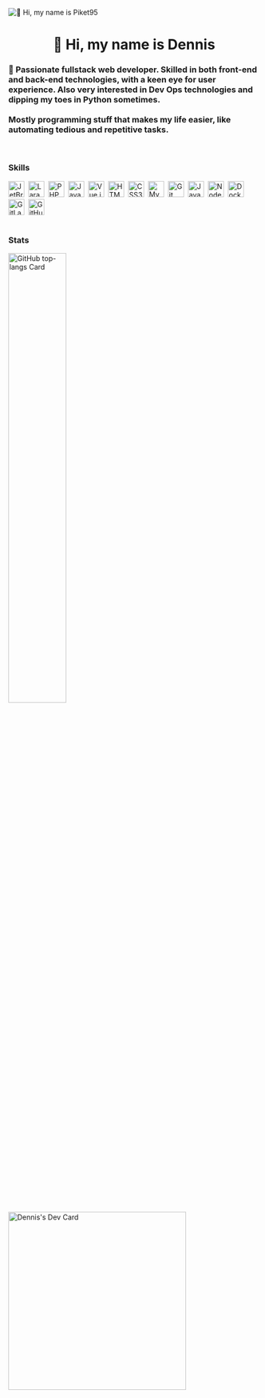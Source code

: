 ![👋 Hi, my name is Piket95](https://mir-s3-cdn-cf.behance.net/project_modules/max_1200/79731568097599.5b50bca477735.jpg)

<div id="toc">
  <ul align="center" style="list-style: none">
    <summary>
      <h1>
        👋 Hi, my name is Dennis
      </h1>
    </summary>
  </ul>
</div>

 **<h3 align="left">🚀 Passionate fullstack web developer. Skilled in both front-end and back-end technologies, with a keen eye for user experience. Also very interested in Dev Ops technologies and dipping my toes in Python sometimes. <br><br> Mostly programming stuff that makes my life easier, like automating tedious and repetitive tasks.</h3>**
 
<br>

 **<h3 align="left">Skills</h3>**

<div style="display: flex; flex-wrap: wrap; gap: 4px; justify-content: left;">
  <img src="https://cdn.jsdelivr.net/gh/devicons/devicon@latest/icons/jetbrains/jetbrains-original.svg" height="32" alt="JetBrains" style="margin-right: 4px">
  <img src="https://cdn.jsdelivr.net/gh/devicons/devicon@latest/icons/laravel/laravel-original.svg" height="32" alt="Laravel" style="margin-right: 4px">
  <img src="https://cdn.jsdelivr.net/gh/devicons/devicon/icons/php/php-original.svg" height="32" alt="PHP" style="margin-right: 4px">
  <img src="https://cdn.jsdelivr.net/gh/devicons/devicon/icons/javascript/javascript-plain.svg" height="32" alt="JavaScript" style="margin-right: 4px">
  <!--<img src="https://cdn.jsdelivr.net/gh/devicons/devicon/icons/typescript/typescript-original.svg" height="32" alt="TypeScript" style="margin-right: 4px"> -->
  <img src="https://cdn.jsdelivr.net/gh/devicons/devicon/icons/vuejs/vuejs-original.svg" height="32" alt="Vue.js" style="margin-right: 4px">
  <img src="https://cdn.jsdelivr.net/gh/devicons/devicon/icons/html5/html5-original.svg" height="32" alt="HTML5" style="margin-right: 4px">
  <img src="https://cdn.jsdelivr.net/gh/devicons/devicon/icons/css3/css3-original.svg" height="32" alt="CSS3" style="margin-right: 4px">
  <img src="https://cdn.jsdelivr.net/gh/devicons/devicon/icons/mysql/mysql-original.svg" height="32" alt="MySQL" style="margin-right: 4px">
  <img src="https://cdn.jsdelivr.net/gh/devicons/devicon/icons/git/git-original.svg" height="32" alt="Git" style="margin-right: 4px">
  <img src="https://cdn.jsdelivr.net/gh/devicons/devicon/icons/java/java-original.svg" height="32" alt="Java" style="margin-right: 4px">
  <img src="https://cdn.jsdelivr.net/gh/devicons/devicon@latest/icons/nodejs/nodejs-original-wordmark.svg" height="32" alt="Node.js" style="margin-right: 4px">
  <img src="https://cdn.jsdelivr.net/gh/devicons/devicon/icons/docker/docker-original.svg" height="32" alt="Docker" style="margin-right: 4px">
  <img src="https://cdn.jsdelivr.net/gh/devicons/devicon/icons/gitlab/gitlab-original.svg" height="32" alt="GitLab" style="margin-right: 4px">
  <img src="https://cdn.jsdelivr.net/gh/devicons/devicon/icons/github/github-original.svg" height="32" alt="GitHub" style="margin-right: 4px">
</div>

<br>

 **<h3 align="left">Stats</h3>**

<p align="left">
  <img width="48%" src="https://github-readme-stats.vercel.app/api/top-langs?username=Piket95&theme=react&hide_title=false&layout=compact&langs_count=6&hide_progress=false&card_width=400" alt="GitHub top-langs Card" />
</p>

<br>

<a href="https://app.daily.dev/piket95"><img src="https://api.daily.dev/devcards/v2/td8poF11Wrl3sLGN4h0bE.png?type=default&r=5qo" width="356" alt="Dennis's Dev Card"/></a>

<!---
Piket95/Piket95 is a ✨ special ✨ repository because its `README.md` (this file) appears on your GitHub profile.
You can click the Preview link to take a look at your changes.
--->

<!-- https://devicon.dev/ -->
